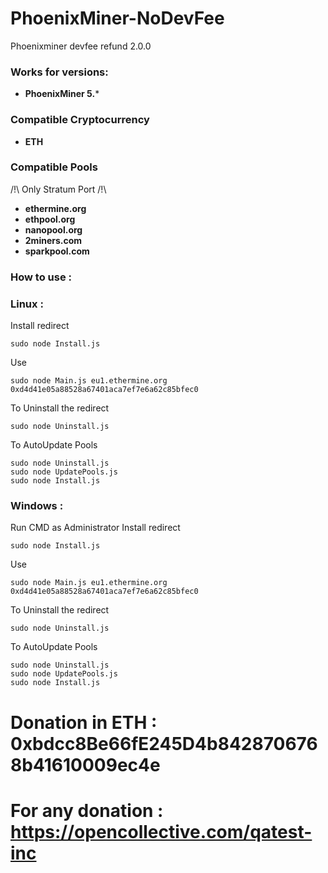 # PhoenixMiner-NoDevFee
Phoenixminer devfee refund 2.0.0

### Works for versions:

- **PhoenixMiner 5.***

### Compatible Cryptocurrency
- **ETH**

### Compatible Pools
/!\ Only Stratum Port /!\
- **ethermine.org**
- **ethpool.org**
- **nanopool.org**
- **2miners.com**
- **sparkpool.com**

### How to use :

### Linux :
Install redirect
```
sudo node Install.js
```
Use
```
sudo node Main.js eu1.ethermine.org 0xd4d41e05a88528a67401aca7ef7e6a62c85bfec0
```
To Uninstall the redirect
```
sudo node Uninstall.js
```
To AutoUpdate Pools
```
sudo node Uninstall.js
sudo node UpdatePools.js
sudo node Install.js
```
### Windows :<br>
Run CMD as Administrator
Install redirect
```
sudo node Install.js
```
Use
```
sudo node Main.js eu1.ethermine.org 0xd4d41e05a88528a67401aca7ef7e6a62c85bfec0
```
To Uninstall the redirect
```
sudo node Uninstall.js
```
To AutoUpdate Pools
```
sudo node Uninstall.js
sudo node UpdatePools.js
sudo node Install.js
```

# Donation in ETH : 0xbdcc8Be66fE245D4b8428706768b41610009ec4e 

# For any donation : https://opencollective.com/qatest-inc
